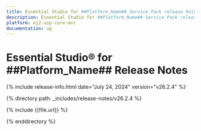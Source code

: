 ```yaml
---
title: Essential Studio for ##Platform_Name## Service Pack release Release Notes  
description: Essential Studio for ##Platform_Name## Service Pack release Release Notes  
platform: ej2-asp-core-mvc
documentation: ug
---
```


# Essential Studio&reg; for ##Platform_Name##  Release Notes  

{% include release-info.html date="July 24, 2024"  version="v26.2.4" %}

{% directory path: _includes/release-notes/v26.2.4 %}

{% include {{file.url}} %}

{% enddirectory %}